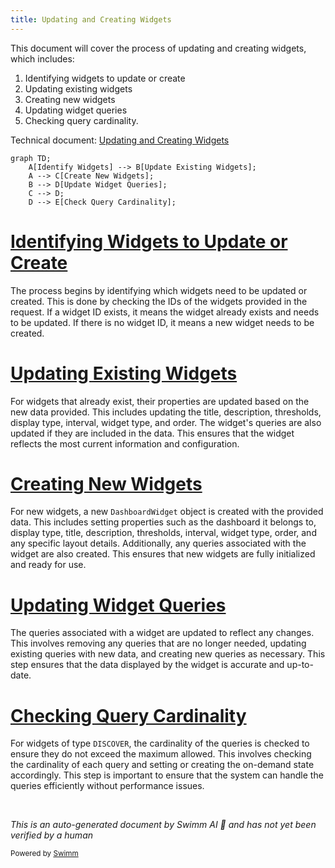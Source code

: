 ```yaml
---
title: Updating and Creating Widgets
---
```

This document will cover the process of updating and creating widgets, which includes:

1. Identifying widgets to update or create
2. Updating existing widgets
3. Creating new widgets
4. Updating widget queries
5. Checking query cardinality.

Technical document: <SwmLink doc-title="Updating and Creating Widgets">[Updating and Creating Widgets](/.swm/updating-and-creating-widgets.4u5nsbi2.sw.md)</SwmLink>

```mermaid
graph TD;
    A[Identify Widgets] --> B[Update Existing Widgets];
    A --> C[Create New Widgets];
    B --> D[Update Widget Queries];
    C --> D;
    D --> E[Check Query Cardinality];
```

# [Identifying Widgets to Update or Create](https://app.swimm.io/repos/Z2l0aHViJTNBJTNBc2VudHJ5LWRlbW8tMSUzQSUzQVN3aW1tLURlbW8=/docs/4u5nsbi2#updating-and-creating-widgets)

The process begins by identifying which widgets need to be updated or created. This is done by checking the IDs of the widgets provided in the request. If a widget ID exists, it means the widget already exists and needs to be updated. If there is no widget ID, it means a new widget needs to be created.

# [Updating Existing Widgets](https://app.swimm.io/repos/Z2l0aHViJTNBJTNBc2VudHJ5LWRlbW8tMSUzQSUzQVN3aW1tLURlbW8=/docs/4u5nsbi2#updating-an-existing-widget)

For widgets that already exist, their properties are updated based on the new data provided. This includes updating the title, description, thresholds, display type, interval, widget type, and order. The widget's queries are also updated if they are included in the data. This ensures that the widget reflects the most current information and configuration.

# [Creating New Widgets](https://app.swimm.io/repos/Z2l0aHViJTNBJTNBc2VudHJ5LWRlbW8tMSUzQSUzQVN3aW1tLURlbW8=/docs/4u5nsbi2#creating-a-new-widget)

For new widgets, a new `DashboardWidget` object is created with the provided data. This includes setting properties such as the dashboard it belongs to, display type, title, description, thresholds, interval, widget type, order, and any specific layout details. Additionally, any queries associated with the widget are also created. This ensures that new widgets are fully initialized and ready for use.

# [Updating Widget Queries](https://app.swimm.io/repos/Z2l0aHViJTNBJTNBc2VudHJ5LWRlbW8tMSUzQSUzQVN3aW1tLURlbW8=/docs/4u5nsbi2#updating-widget-queries)

The queries associated with a widget are updated to reflect any changes. This involves removing any queries that are no longer needed, updating existing queries with new data, and creating new queries as necessary. This step ensures that the data displayed by the widget is accurate and up-to-date.

# [Checking Query Cardinality](https://app.swimm.io/repos/Z2l0aHViJTNBJTNBc2VudHJ5LWRlbW8tMSUzQSUzQVN3aW1tLURlbW8=/docs/4u5nsbi2#checking-query-cardinality)

For widgets of type `DISCOVER`, the cardinality of the queries is checked to ensure they do not exceed the maximum allowed. This involves checking the cardinality of each query and setting or creating the on-demand state accordingly. This step is important to ensure that the system can handle the queries efficiently without performance issues.

&nbsp;

*This is an auto-generated document by Swimm AI 🌊 and has not yet been verified by a human*

<SwmMeta version="3.0.0" repo-id="Z2l0aHViJTNBJTNBc2VudHJ5LWRlbW8tMSUzQSUzQVN3aW1tLURlbW8=" repo-name="sentry-demo-1" doc-type="product-flows"><sup>Powered by [Swimm](/)</sup></SwmMeta>
